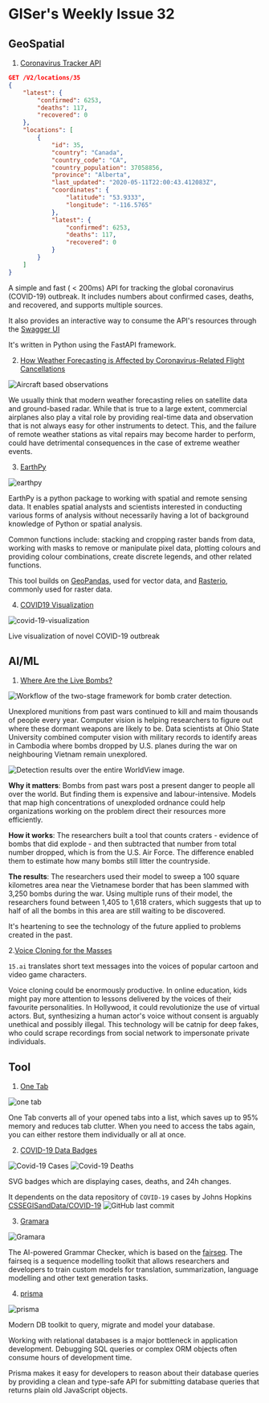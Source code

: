 # GISer's Weekly Issue 32

## GeoSpatial

1. [Coronavirus Tracker API](https://github.com/ExpDev07/coronavirus-tracker-api)

```JSON
GET /V2/locations/35
{
    "latest": {
        "confirmed": 6253,
        "deaths": 117,
        "recovered": 0
    },
    "locations": [
        {
            "id": 35,
            "country": "Canada",
            "country_code": "CA",
            "country_population": 37058856,
            "province": "Alberta",
            "last_updated": "2020-05-11T22:00:43.412083Z",
            "coordinates": {
                "latitude": "53.9333",
                "longitude": "-116.5765"
            },
            "latest": {
                "confirmed": 6253,
                "deaths": 117,
                "recovered": 0
            }
        }
    ]
}
```

A simple and fast ( < 200ms) API for tracking the global coronavirus (COVID-19) outbreak. It includes numbers about confirmed cases, deaths, and recovered, and supports multiple sources.

It also provides an interactive way to consume the API's resources through the [Swagger UI](https://coronavirus-tracker-api.herokuapp.com/)

It's written in Python using the FastAPI framework.

2. [How Weather Forecasting is Affected by Coronavirus-Related Flight Cancellations](https://www.gislounge.com/how-weather-forecasting-is-affected-by-coronavirus-related-flight-cancellations/?utm_medium=email&utm_campaign=GISNL-Apr-10-2020&utm_source=YMLP)

![Aircraft based observations](https://i2.wp.com/www.gislounge.com/wp-content/uploads/2020/04/aircraft-weather-data-map.png?w=1000&ssl=1)

We usually think that modern weather forecasting relies on satellite data and ground-based radar. While that is true to a large extent, commercial airplanes also play a vital role by providing real-time data and observation that is not always easy for other instruments to detect. This, and the failure of remote weather stations as vital repairs may become harder to perform, could have detrimental consequences in the case of extreme weather events.

3. [EarthPy](https://github.com/earthlab/earthpy)

![earthpy](https://i1.wp.com/www.gislounge.com/wp-content/uploads/2019/12/earthpy-gallery-1.png?resize=768%2C671&ssl=1)

EarthPy is a python package to working with spatial and remote sensing data. It enables spatial analysts and scientists interested in conducting various forms of analysis without necessarily having a lot of background knowledge of Python or spatial analysis.

Common functions include: stacking and cropping raster bands from data, working with masks to remove or manipulate pixel data, plotting colours and providing colour combinations, create discrete legends, and other related functions.

This tool builds on [GeoPandas](https://www.gislounge.com/working-with-gis-data-using-python/), used for vector data, and [Rasterio](https://rasterio.readthedocs.io/en/stable/), commonly used for raster data.

4. [COVID19 Visualization](https://covid19.locale.ai/)

![covid-19-visualization](https://github.com/localeai/covid19-live-visualization/raw/master/public/meta.png)

Live visualization of novel COVID-19 outbreak

## AI/ML

1. [Where Are the Live Bombs?](https://journals.plos.org/plosone/article?id=10.1371%2Fjournal.pone.0229826&utm_campaign=The%20Batch&utm_source=hs_email&utm_medium=email&utm_content=85609380&_hsenc=p2ANqtz--Wf5UhwUq9QcladcjgkFzXyGZ0QJk4EiYZuFCO8Ac-6n8cT1QfB-5fckyOyqfEujnNfTuzu9j8XXBsv56pX55iVkf_Iw&_hsmi=85609380)

![Workflow of the two-stage framework for bomb crater detection.](https://journals.plos.org/plosone/article/figure/image?size=large&id=info:doi/10.1371/journal.pone.0229826.g005)

Unexplored munitions from past wars continued to kill and maim thousands of people every year. Computer vision is helping researchers to figure out where these dormant weapons are likely to be. Data scientists at Ohio State University combined computer vision with military records to identify areas in Cambodia where bombs dropped by U.S. planes during the war on neighbouring Vietnam remain unexplored.

![Detection results over the entire WorldView image.](https://journals.plos.org/plosone/article/figure/image?size=large&id=info:doi/10.1371/journal.pone.0229826.g008)

**Why it matters**: Bombs from past wars post a present danger to people all over the world. But finding them is expensive and labour-intensive. Models that map high concentrations of unexploded ordnance could help organizations working on the problem direct their resources more efficiently.

**How it works**: The researchers built a tool that counts craters - evidence of bombs that did explode - and then subtracted that number from total number dropped, which is from the U.S. Air Force. The difference enabled them to estimate how many bombs still litter the countryside.

**The results**: The researchers used their model to sweep a 100 square kilometres area near the Vietnamese border that has been slammed with 3,250 bombs during the war. Using multiple runs of their model, the researchers found between 1,405 to 1,618 craters, which suggests that up to half of all the bombs in this area are still waiting to be discovered.

It's heartening to see the technology of the future applied to problems created in the past.

2.[Voice Cloning for the Masses](https://fifteen.ai/)

`15.ai` translates short text messages into the voices of popular cartoon and video game characters.

Voice cloning could be enormously productive. In online education, kids might pay more attention to lessons delivered by the voices of their favourite personalities. In Hollywood, it could revolutionize the use of virtual actors. But, synthesizing a human actor's voice without consent is arguably unethical and possibly illegal. This technology will be catnip for deep fakes, who could scrape recordings from social network to impersonate private individuals.

## Tool

1. [One Tab](https://www.one-tab.com/)

![one tab](https://lh3.googleusercontent.com/k6jRtnVqZaQ7hV5TCabzCwmneLsCSugCeZp4L5IgzIELBHyI0DJluJ0urxAoLdLAHsIQYFbNsQ=w640-h400-e365)

One Tab converts all of your opened tabs into a list, which saves up to 95% memory and reduces tab clutter. When you need to access the tabs again, you can either restore them individually or all at once.

2. [COVID-19 Data Badges](https://github.com/fight-covid19/bagdes)

![Covid-19 Cases](https://covid19-badges.herokuapp.com/confirmed/latest?long=true) ![Covid-19 Deaths](https://covid19-badges.herokuapp.com/deaths/latest?long=true)

SVG badges which are displaying cases, deaths, and 24h changes.

It dependents on the data repository of `COVID-19` cases by Johns Hopkins [CSSEGISandData/COVID-19](https://github.com/CSSEGISandData/COVID-19)
![GitHub last commit](https://img.shields.io/github/last-commit/CSSEGISandData/COVID-19)

3. [Gramara](https://gramara.com/en)

![Gramara](https://gramara.com/logo.svg)

The AI-powered Grammar Checker, which is based on the [fairseq](https://github.com/pytorch/fairseq). The fairseq is a sequence modelling toolkit that allows researchers and developers to train custom models for translation, summarization, language modelling and other text generation tasks.

4. [prisma](https://github.com/prisma/prisma)

![prisma](https://imgur.com/3VzVxCe.png)

Modern DB toolkit to query, migrate and model your database.

Working with relational databases is a major bottleneck in application development. Debugging SQL queries or complex ORM objects often consume hours of development time.

Prisma makes it easy for developers to reason about their database queries by providing a clean and type-safe API for submitting database queries that returns plain old JavaScript objects.
